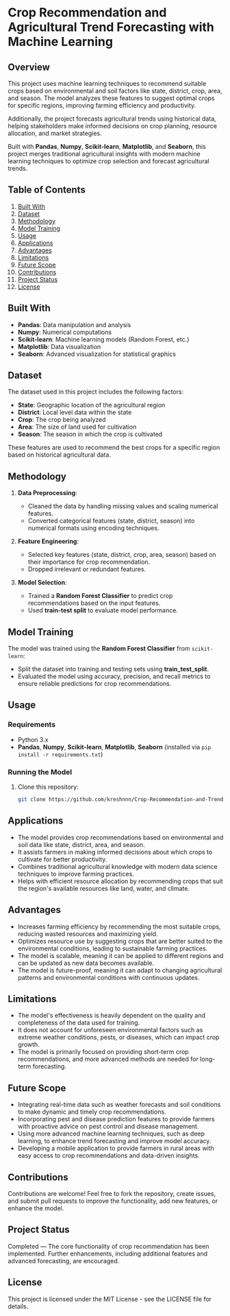 # Crop Recommendation and Agricultural Trend Forecasting with Machine Learning

## Overview

This project uses machine learning techniques to recommend suitable crops based on environmental and soil factors like state, district, crop, area, and season. The model analyzes these features to suggest optimal crops for specific regions, improving farming efficiency and productivity.

Additionally, the project forecasts agricultural trends using historical data, helping stakeholders make informed decisions on crop planning, resource allocation, and market strategies.

Built with **Pandas**, **Numpy**, **Scikit-learn**, **Matplotlib**, and **Seaborn**, this project merges traditional agricultural insights with modern machine learning techniques to optimize crop selection and forecast agricultural trends.

## Table of Contents

1. [Built With](#built-with)
2. [Dataset](#dataset)
3. [Methodology](#methodology)
4. [Model Training](#model-training)
5. [Usage](#usage)
6. [Applications](#applications)
7. [Advantages](#advantages)
8. [Limitations](#limitations)
9. [Future Scope](#future-scope)
10. [Contributions](#contributions)
11. [Project Status](#project-status)
12. [License](#license)

## Built With

- **Pandas**: Data manipulation and analysis
- **Numpy**: Numerical computations
- **Scikit-learn**: Machine learning models (Random Forest, etc.)
- **Matplotlib**: Data visualization
- **Seaborn**: Advanced visualization for statistical graphics

## Dataset

The dataset used in this project includes the following factors:
- **State**: Geographic location of the agricultural region
- **District**: Local level data within the state
- **Crop**: The crop being analyzed
- **Area**: The size of land used for cultivation
- **Season**: The season in which the crop is cultivated

These features are used to recommend the best crops for a specific region based on historical agricultural data.

## Methodology

1. **Data Preprocessing**:
   - Cleaned the data by handling missing values and scaling numerical features.
   - Converted categorical features (state, district, season) into numerical formats using encoding techniques.

2. **Feature Engineering**:
   - Selected key features (state, district, crop, area, season) based on their importance for crop recommendation.
   - Dropped irrelevant or redundant features.

3. **Model Selection**:
   - Trained a **Random Forest Classifier** to predict crop recommendations based on the input features.
   - Used **train-test split** to evaluate model performance.

## Model Training

The model was trained using the **Random Forest Classifier** from `scikit-learn`:
- Split the dataset into training and testing sets using **train_test_split**.
- Evaluated the model using accuracy, precision, and recall metrics to ensure reliable predictions for crop recommendations.

## Usage

### Requirements

- Python 3.x
- **Pandas**, **Numpy**, **Scikit-learn**, **Matplotlib**, **Seaborn** (installed via `pip install -r requirements.txt`)

### Running the Model

1. Clone this repository:
   ```bash
   git clone https://github.com/kreshnnn/Crop-Recommendation-and-Trend-Forecasting-with-ML.git

## Applications

- The model provides crop recommendations based on environmental and soil data like state, district, area, and season.
- It assists farmers in making informed decisions about which crops to cultivate for better productivity.
- Combines traditional agricultural knowledge with modern data science techniques to improve farming practices.
- Helps with efficient resource allocation by recommending crops that suit the region's available resources like land, water, and climate.

## Advantages

- Increases farming efficiency by recommending the most suitable crops, reducing wasted resources and maximizing yield.
- Optimizes resource use by suggesting crops that are better suited to the environmental conditions, leading to sustainable farming practices.
- The model is scalable, meaning it can be applied to different regions and can be updated as new data becomes available.
- The model is future-proof, meaning it can adapt to changing agricultural patterns and environmental conditions with continuous updates.

## Limitations

- The model's effectiveness is heavily dependent on the quality and completeness of the data used for training.
- It does not account for unforeseen environmental factors such as extreme weather conditions, pests, or diseases, which can impact crop growth.
- The model is primarily focused on providing short-term crop recommendations, and more advanced methods are needed for long-term forecasting.

## Future Scope

- Integrating real-time data such as weather forecasts and soil conditions to make dynamic and timely crop recommendations.
- Incorporating pest and disease prediction features to provide farmers with proactive advice on pest control and disease management.
- Using more advanced machine learning techniques, such as deep learning, to enhance trend forecasting and improve model accuracy.
- Developing a mobile application to provide farmers in rural areas with easy access to crop recommendations and data-driven insights.

## Contributions

Contributions are welcome! Feel free to fork the repository, create issues, and submit pull requests to improve the functionality, add new features, or enhance the model.

## Project Status

Completed — The core functionality of crop recommendation has been implemented. Further enhancements, including additional features and advanced forecasting, are encouraged.

## License

This project is licensed under the MIT License - see the LICENSE file for details.


